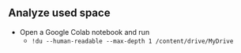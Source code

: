 ## Analyze used space

- Open a Google Colab notebook and run
  - `!du --human-readable --max-depth 1 /content/drive/MyDrive`